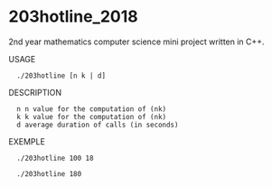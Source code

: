 # 203hotline_2018
2nd year mathematics computer science mini project written in C++.

USAGE

      ./203hotline [n k | d]
      
DESCRIPTION

      n n value for the computation of (nk)
      k k value for the computation of (nk)
      d average duration of calls (in seconds)
      
EXEMPLE
      
      ./203hotline 100 18
      
      ./203hotline 180
